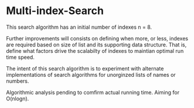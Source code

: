 # Multi-index-Search

This search algorithm has an initial number of indexes n = 8.

Further improvements will consists on defining when more, or
less, indexes are required based on size of list and its supporting
data structure. That is, define what factors drive the scalabilty of indexes
to maintian optimal run time speed.

The intent of this search algorithm is to experiment with 
alternate implementations of search algorithms for unorginzed lists of names or numbers.

Algorithmic analysis pending to comfirm actual running time.
Aiming for O(nlogn).

